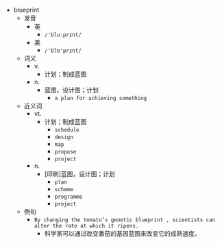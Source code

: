 - blueprint
  - 发音
    - 英
      - `/'bluːprɪnt/`
    - 美
      - `/'blʊ'prɪnt/`
  - 词义
    - v.
      - 计划；制成蓝图
    - n.
      - 蓝图，设计图；计划
        - `a plan for achieving something`
  - 近义词
    - vt.
      - 计划；制成蓝图
        - `schedule`
        - `design`
        - `map`
        - `propose`
        - `project`
    - n.
      - [印刷]蓝图，设计图；计划
        - `plan`
        - `scheme`
        - `programme`
        - `project`
  - 例句
    - `By changing the tomato’s genetic blueprint , scientists can alter the rate at which it ripens.`
      - 科学家可以通过改变番茄的基因蓝图来改变它的成熟速度。

